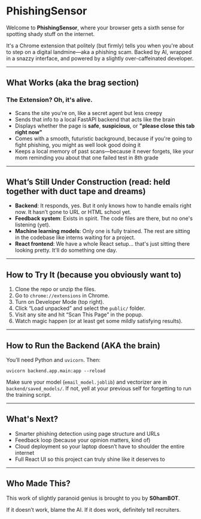
# PhishingSensor

Welcome to **PhishingSensor**, where your browser gets a sixth sense for spotting shady stuff on the internet.

It's a Chrome extension that politely (but firmly) tells you when you're about to step on a digital landmine—aka a phishing scam. Backed by AI, wrapped in a snazzy interface, and powered by a slightly over-caffeinated developer.

---

## What Works (aka the brag section)

### The Extension? Oh, it's alive.
- Scans the site you're on, like a secret agent but less creepy
- Sends that info to a local FastAPI backend that acts like the brain
- Displays whether the page is **safe**, **suspicious**, or **"please close this tab right now"**
- Comes with a smooth, futuristic background, because if you're going to fight phishing, you might as well look good doing it
- Keeps a local memory of past scans—because it never forgets, like your mom reminding you about that one failed test in 8th grade

---

## What’s Still Under Construction (read: held together with duct tape and dreams)

- **Backend**: It responds, yes. But it only knows how to handle emails right now. It hasn’t gone to URL or HTML school yet.
- **Feedback system**: Exists in spirit. The code files are there, but no one's listening (yet).
- **Machine learning models**: Only one is fully trained. The rest are sitting in the codebase like interns waiting for a project.
- **React frontend**: We have a whole React setup... that's just sitting there looking pretty. It'll do something one day.

---

## How to Try It (because you obviously want to)

1. Clone the repo or unzip the files.
2. Go to `chrome://extensions` in Chrome.
3. Turn on Developer Mode (top right).
4. Click “Load unpacked” and select the `public/` folder.
5. Visit any site and hit “Scan This Page” in the popup.
6. Watch magic happen (or at least get some mildly satisfying results).

---

## How to Run the Backend (AKA the brain)

You’ll need Python and `uvicorn`. Then:

```
uvicorn backend.app.main:app --reload
```

Make sure your model (`email_model.joblib`) and vectorizer are in `backend/saved_models/`. If not, yell at your previous self for forgetting to run the training script.

---

## What's Next?

- Smarter phishing detection using page structure and URLs
- Feedback loop (because your opinion matters, kind of)
- Cloud deployment so your laptop doesn’t have to shoulder the entire internet
- Full React UI so this project can truly shine like it deserves to

---

## Who Made This?

This work of slightly paranoid genius is brought to you by **S0hamBOT**.

If it doesn’t work, blame the AI. If it does work, definitely tell recruiters.


